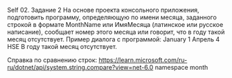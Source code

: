 Self 02. Задание 2
На основе проекта консольного приложения, подготовить программу, определяющую по имени месяца, заданного строкой в формате MonthName или ИмяМесяца (латинское или русское написание), сообщает номер этого месяца или говорит, что в году такой месяц отсутствует.
Пример диалога с программой:
January
1
Апрель 
4
HSE
В году такой месяц отсутствует.

Справка по сравнению строк: https://learn.microsoft.com/ru-ru/dotnet/api/system.string.compare?view=net-6.0 
namespace month
